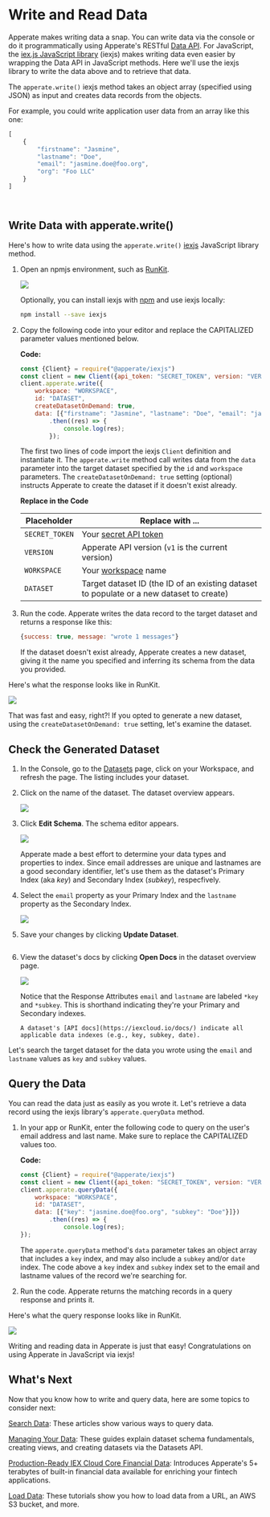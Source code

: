 # Write and Read Data

Apperate makes writing data a snap. You can write data via the console or do it programmatically using Apperate's RESTful [Data API](https://iexcloud.io/docs/apperate-apis/data/). For JavaScript, the [iex.js JavaScript library](../developer-tools/iexjs-library.md) (iexjs) makes writing data even easier by wrapping the Data API in JavaScript methods. Here we'll use the iexjs library to write the data above and to retrieve that data.

The `apperate.write()` iexjs method takes an object array (specified using JSON) as input and creates data records from the objects.

For example, you could write application user data from an array like this one:

```javascript
[
    {
        "firstname": "Jasmine",
        "lastname": "Doe",
        "email": "jasmine.doe@foo.org",
        "org": "Foo LLC"
    }
]
```

``` {note} The object array can include as many objects as you like; though the write method is intended for writing one or a few records in real time. [Load Data](../migrating-and-importing-data.md) describes recommended ways for writing large numbers of records in a single call.
```

``` {seealso} The [Write Data](https://iexcloud.io/docs/apperate-apis/data/write-data) reference page describes the POST /write method and its parameters.
```

## Write Data with apperate.write()

Here's how to write data using the `apperate.write()` [iexjs](https://www.npmjs.com/package/@apperate/iexjs) JavaScript library method.

1. Open an npmjs environment, such as [RunKit](https://npm.runkit.com/%40apperate%2Fiexjs).

    ![](./write-and-read-data/runkit.png)

    Optionally, you can install iexjs with [npm](https://www.npmjs.com) and use iexjs locally:
    
    ```bash
    npm install --save iexjs
    ```

1. Copy the following code into your editor and replace the CAPITALIZED parameter values mentioned below. 

    **Code:**

    ```javascript
    const {Client} = require("@apperate/iexjs")
    const client = new Client({api_token: "SECRET_TOKEN", version: "VERSION"});
    client.apperate.write({
        workspace: "WORKSPACE", 
        id: "DATASET", 
        createDatasetOnDemand: true, 
        data: [{"firstname": "Jasmine", "lastname": "Doe", "email": "jasmine.doe@foo.org", "org": "Foo LLC"}]})
            .then((res) => {
                console.log(res);
            });
    ```

    The first two lines of code import the iexjs `Client` definition and instantiate it. The `apperate.write` method call writes data from the `data` parameter into the target dataset specified by the `id` and `workspace` parameters. The `createDatasetOnDemand: true` setting (optional) instructs Apperate to create the dataset if it doesn't exist already.

    **Replace in the Code**

    | Placeholder | Replace with ... |
    | --- | --- |
    | `SECRET_TOKEN` | Your [secret API token](../reference/glossary.md#secret-token-secret-key) |
    | `VERSION` | Apperate API version (`v1` is the current version) |
    | `WORKSPACE` | Your [workspace](../reference/glossary.md#workspace) name |
    | `DATASET` | Target dataset ID (the ID of an existing dataset to populate or a new dataset to create) |

1. Run the code. Apperate writes the data record to the target dataset and returns a response like this:

    ```javascript
    {success: true, message: "wrote 1 messages"}
    ```

    If the dataset doesn't exist already, Apperate creates a new dataset, giving it the name you specified and inferring its schema from the data you provided.

Here's what the response looks like in RunKit.

![](./write-and-read-data/write-response.png)

That was fast and easy, right?! If you opted to generate a new dataset, using the `createDatasetOnDemand: true` setting, let's examine the dataset.

## Check the Generated Dataset

1. In the Console, go to the [Datasets](https://iexcloud.io/console/datasets/) page, click on your Workspace, and refresh the page. The listing includes your dataset.

1. Click on the name of the dataset. The dataset overview appears.

    ![](./write-and-read-data/my_users_overview.png)

1. Click **Edit Schema**. The schema editor appears. 

    ![](./write-and-read-data/my_users_properties.png)

    Apperate made a best effort to determine your data types and properties to index. Since email addresses are unique and lastnames are a good secondary identifier, let's use them as the dataset's Primary Index (aka *key*) and Secondary Index (*subkey*), respecfively.

1. Select the `email` property as your Primary Index and the `lastname` property as the Secondary Index.

    ![](./write-and-read-data/my_users_revised.png)

1. Save your changes by clicking **Update Dataset**.

    ``` {note} You can update the schema as you like. See [Modify a Data Schema](../managing-your-data/updating-a-dataset-schema.md) for details.
    ```

1. View the dataset's docs by clicking **Open Docs** in the dataset overview page.

    ![](./write-and-read-data/my_users_docs.png)

    Notice that the Response Attributes `email` and `lastname` are labeled `*key` and `*subkey`. This is shorthand indicating they're your Primary and Secondary indexes.

    ``` {note}
    A dataset's [API docs](https://iexcloud.io/docs/) indicate all applicable data indexes (e.g., key, subkey, date). 
    ```

Let's search the target dataset for the data you wrote using the `email` and `lastname` values as `key` and `subkey` values.

## Query the Data

You can read the data just as easily as you wrote it. Let's retrieve a data record using the iexjs library's `apperate.queryData` method. 

1. In your app or RunKit, enter the following code to query on the user's email address and last name. Make sure to replace the CAPITALIZED values too.

    **Code:**

    ```javascript
    const {Client} = require("@apperate/iexjs")
    const client = new Client({api_token: "SECRET_TOKEN", version: "VERSION"});
    client.apperate.queryData({
        workspace: "WORKSPACE", 
        id: "DATASET", 
        data: [{"key": "jasmine.doe@foo.org", "subkey": "Doe"}]})
            .then((res) => {
                console.log(res);
    });
    ```

    The `apperate.queryData` method's `data` parameter takes an object array that includes a `key` index, and may also include a `subkey` and/or `date` index. The code above a `key` index and `subkey` index set to the email and lastname values of the record we're searching for.

1. Run the code. Apperate returns the matching records in a query response and prints it. 

Here's what the query response looks like in RunKit.

![](./write-and-read-data/query_my_users_for_jasmine_doe.png)

Writing and reading data in Apperate is just that easy! Congratulations on using Apperate in JavaScript via iexjs!

## What's Next

Now that you know how to write and query data, here are some topics to consider next:

[Search Data](../interacting-with-your-data.md): These articles show various ways to query data.

[Managing Your Data](../managing-your-data.md): These guides explain dataset schema fundamentals, creating views, and creating datasets via the  Datasets API.

[Production-Ready IEX Cloud Core Financial Data](../getting-started/production-ready-core-data.md): Introduces Apperate's 5+ terabytes of built-in financial data available for enriching your fintech applications.

[Load Data](../migrating-and-importing-data.md): These tutorials show you how to load data from a URL, an AWS S3 bucket, and more.